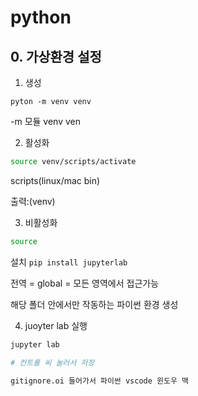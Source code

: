 # python

## 0. 가상환경 설정


1. 생성
```
pyton -m venv venv
```

-m 모듈
venv ven

2. 활성화

```bash
source venv/scripts/activate
```

scripts(linux/mac bin)

출력:(venv)

3. 비활성화

```bash
source 
```
설치 `pip install jupyterlab`

전역 = global = 모든 영역에서 접근가능

해당 폴더 안에서만 작동하는 파이썬 환경 생성

4. juoyter lab 실행

```bash
jupyter lab

# 컨트롤 씨 눌러서 저장

gitignore.oi 들어가서 파이썬 vscode 윈도우 맥